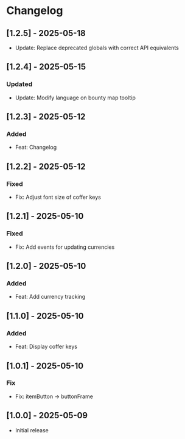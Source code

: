 # Changelog 

## [1.2.5] - 2025-05-18

- Update: Replace deprecated globals with correct API equivalents

## [1.2.4] - 2025-05-15

### Updated

- Update: Modify language on bounty map tooltip

## [1.2.3] - 2025-05-12

### Added

- Feat: Changelog

## [1.2.2] - 2025-05-12

### Fixed

- Fix: Adjust font size of coffer keys

## [1.2.1] - 2025-05-10

### Fixed

- Fix: Add events for updating currencies

## [1.2.0] - 2025-05-10

### Added

- Feat: Add currency tracking

## [1.1.0] - 2025-05-10

### Added

- Feat: Display coffer keys

## [1.0.1] - 2025-05-10

### Fix

- Fix: itemButton -> buttonFrame

## [1.0.0] - 2025-05-09

- Initial release
